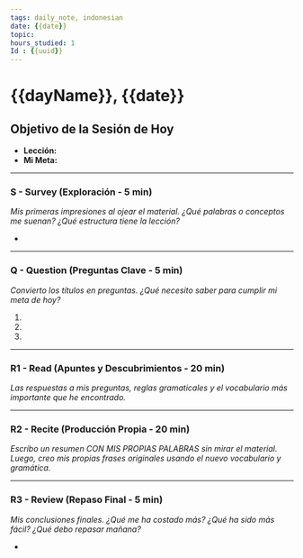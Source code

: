 ```yaml
---
tags: daily_note, indonesian
date: {{date}}
topic: 
hours_studied: 1
Id : {{uuid}}
---
```


# {{dayName}}, {{date}}

##  Objetivo de la Sesión de Hoy
*   **Lección:** 
*   **Mi Meta:** 

---

### S - Survey (Exploración - 5 min)
*Mis primeras impresiones al ojear el material. ¿Qué palabras o conceptos me suenan? ¿Qué estructura tiene la lección?*

- 

---

### Q - Question (Preguntas Clave - 5 min)
*Convierto los títulos en preguntas. ¿Qué necesito saber para cumplir mi meta de hoy?*

1.  
2.  
3.  

---

### R1 - Read (Apuntes y Descubrimientos - 20 min)
*Las respuestas a mis preguntas, reglas gramaticales y el vocabulario más importante que he encontrado.*



---

### R2 - Recite (Producción Propia - 20 min)
*Escribo un resumen CON MIS PROPIAS PALABRAS sin mirar el material. Luego, creo mis propias frases originales usando el nuevo vocabulario y gramática.*



---

### R3 - Review (Repaso Final - 5 min)
*Mis conclusiones finales. ¿Qué me ha costado más? ¿Qué ha sido más fácil? ¿Qué debo repasar mañana?*

- 